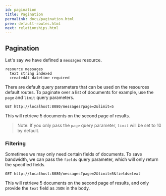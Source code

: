 ```yaml
---
id: pagination
title: Pagination
permalink: docs/pagination.html
prev: default-routes.html
next: relationships.html
---
```


## Pagination

Let's say we have defined a `messages` resource.

```
resource messages
  text string indexed
  createdAt datetime required
```

There are default query parameters that can be used on the resources default routes. To paginate over a list of documents for example, use the `page` and `limit` query parameters.

```
GET http://localhost:8080/messages?page=2&limit=5
```

This will retrieve 5 documents on the second page of results.

> Note: If you only pass the `page` query parameter, `limit` will be set to 10 by default.

### Filtering

Sometimes we may only need certain fields of documents. To save bandwidth, we can pass the `fields` query parameter, which will only return the specified fields.

```
GET http://localhost:8080/messages?page=2&limit=5&fields=text
```

This will retrieve 5 documents on the second page of results, and only provide the `text` field as `JSON` in the body.